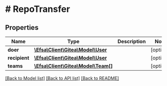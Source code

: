 # # RepoTransfer

## Properties

Name | Type | Description | Notes
------------ | ------------- | ------------- | -------------
**doer** | [**\Efsa\Client\Gitea\Model\User**](User.md) |  | [optional]
**recipient** | [**\Efsa\Client\Gitea\Model\User**](User.md) |  | [optional]
**teams** | [**\Efsa\Client\Gitea\Model\Team[]**](Team.md) |  | [optional]

[[Back to Model list]](../../README.md#models) [[Back to API list]](../../README.md#endpoints) [[Back to README]](../../README.md)
